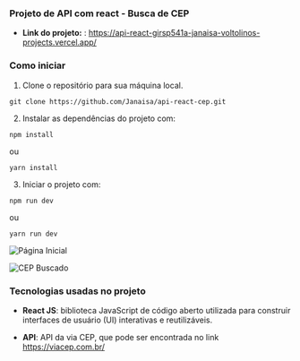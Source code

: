 ### Projeto de API com react - Busca de CEP

- **Link do projeto:** : https://api-react-girsp541a-janaisa-voltolinos-projects.vercel.app/

### Como iniciar

 1. Clone o repositório para sua máquina local. 

 ```git clone https://github.com/Janaisa/api-react-cep.git```

 2. Instalar as dependências do projeto com:

```npm install```

ou 

```yarn install``` 

 3. Iniciar o projeto com:

```npm run dev```

ou

```yarn run dev```

 ![Página Inicial](/public/inicio.png)

 ![CEP Buscado](/public/cepbuscado.png)

### Tecnologias usadas no projeto

- **React JS**:  biblioteca JavaScript de código aberto utilizada para construir interfaces de usuário (UI) interativas e reutilizáveis.

- **API**: API da via CEP, que pode ser encontrada no link https://viacep.com.br/ 


